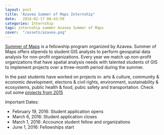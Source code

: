 ```yaml
---
layout: post
title: "Azavea Summer of Maps Internship"
date:   2016-02-17 08:43:59
categories: Internship
tags: internship summer Azavea Summer of Maps
cover:  "/assets/azavea.png"
---
```


[Summer of Maps][Summer of Maps] is a fellowship program organized by Azavea. Summer of Maps offers stipends to student GIS analysts to perform geospatial data analysis for non-profit organizations. Every year we match up non-profit organizations that have spatial analysis needs with talented students of GIS to implement projects over a three-month period during the summer.

In the past students have worked on projects in: arts & culture, community & economic development, electons & civil rights, environment, sustainability & ecosystems, public health & food, pubic safety and transportation.
Check out some [projects from 2015][2015 Projects]


Important Dates:
* February 19, 2016: Student application opens
* March 6, 2016: Student application closes
* March 1, 2016: Accounce student fellow and organizations
* June 1, 2016: Fellowships start
    
    

[Summer of Maps]: http://www.summerofmaps.com/
[2015 Projects]: http://www.summerofmaps.com/years/2015/

